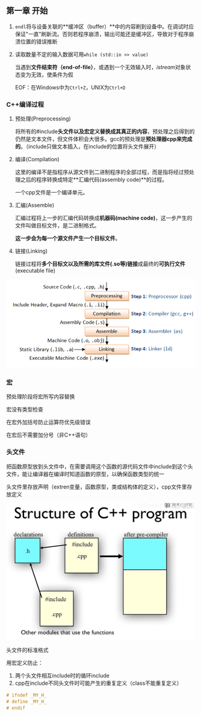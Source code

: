## 第一章 开始



1. `endl`将与设备关联的**缓冲区（buffer）**中的内容刷到设备中。在调试时应保证"一直"刷新流。否则若程序崩溃，输出可能还是缓冲区，导致对于程序崩溃位置的错误推断

2. 读取数量不定的输入数据可用`while (std::in >> value)`

   当遇到**文件结束符（end-of-file）**，或遇到一个无效输入时，*istream*对象状态变为无效，使条件为假

   EOF：在Windows中为`Ctrl+Z`，UNIX为`Ctrl+D`



### C++编译过程

1. 预处理(Preprocessing)

   将所有的#include**头文件以及宏定义替换成其真正的内容**，预处理之后得到的仍然是文本文件，但文件体积会大很多。gcc的预处理是**预处理器cpp来完成的**。（include只做文本插入，在include的位置将头文件展开）

2. 编译(Compilation)

   这里的编译不是指程序从源文件到二进制程序的全部过程，而是指将经过预处理之后的程序转换成特定**汇编代码(assembly code)**的过程。

   一个cpp文件是一个编译单元。

3. 汇编(Assemble)

   汇编过程将上一步的汇编代码转换成**机器码(machine code)**，这一步产生的文件叫做目标文件，是二进制格式。

   **这一步会为每一个源文件产生一个目标文件**。

4. 链接(Linking)

   链接过程将**多个目标文以及所需的库文件(.so等)链接**成最终的**可执行文件**(executable file)

![compiler](../../../img/compiler.png)



### 宏

预处理阶段将宏所写内容替换

宏没有类型检查

在宏外加括号防止运算符优先级错误

在宏后不需要加分号（非C++语句）



### 头文件

把函数原型放到头文件中，在需要调用这个函数的源代码文件中include到这个头文件，能让编译器在编译时知道函数的原型，以确保函数类型的统一

头文件里存放声明（extren变量，函数原型，类或结构体的定义），cpp文件里存放定义

<img src="../../../img/header and cpp.png" width=500px/>

头文件的标准格式

用宏定义防止：

1. 两个头文件相互include时的循环include
2. cpp在include不同头文件时可能产生的重复定义（class不能重复定义）

```C++
# ifndef _MY_H_
# define _MY_H_
# endif
```
